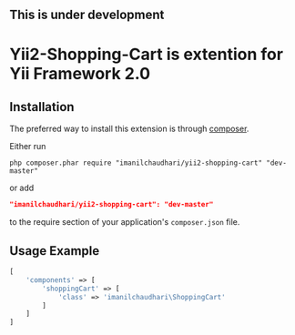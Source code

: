 ## This is under development ##


# Yii2-Shopping-Cart is extention for Yii Framework 2.0
## Installation
The preferred way to install this extension is through [composer](http://getcomposer.org/download/).

Either run

```
php composer.phar require "imanilchaudhari/yii2-shopping-cart" "dev-master"
```
or add

```json
"imanilchaudhari/yii2-shopping-cart": "dev-master"
```

to the require section of your application's `composer.json` file.

## Usage Example
```php
[
    'components' => [
        'shoppingCart' => [
            'class' => 'imanilchaudhari\ShoppingCart'
        ]
    ]
]
```

